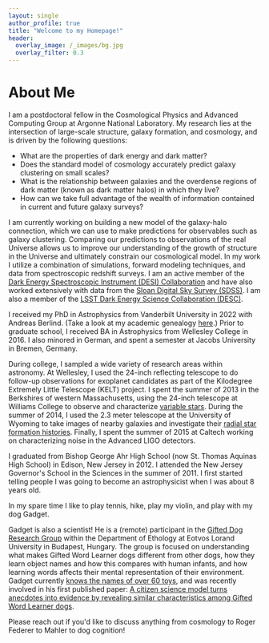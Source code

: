```yaml
---
layout: single
author_profile: true
title: "Welcome to my Homepage!"
header:
  overlay_image: /_images/bg.jpg
  overlay_filter: 0.3
---
```


# About Me

I am a postdoctoral fellow in the Cosmological Physics and Advanced Computing Group at Argonne National Laboratory. My research lies at the intersection of large-scale structure, galaxy formation, and cosmology, and is driven by the following questions:

* What are the properties of dark energy and dark matter?
* Does the standard model of cosmology accurately predict galaxy clustering on small scales?
* What is the relationship between galaxies and the overdense regions of dark matter (known as dark matter halos) in which they live?
* How can we take full advantage of the wealth of information contained in current and future galaxy surveys?

I am currently working on building a new model of the galaxy-halo connection, which we can use to make predictions for observables such as galaxy clustering. Comparing our predictions to observations of the real Universe allows us to improve our understanding of the growth of structure in the Universe and ultimately constrain our cosmological model. In my work I utilize a combination of simulations, forward modeling techniques, and data from spectroscopic redshift surveys. I am an active member of the [Dark Energy Spectroscopic Instrument (DESI) Collaboration](https://www.desi.lbl.gov/) and have also worked extensively with data from the [Sloan Digital Sky Survey (SDSS)](https://www.sdss.org/). I am also a member of the [LSST Dark Energy Science Collaboration (DESC)](https://lsstdesc.org/). 

I received my PhD in Astrophysics from Vanderbilt University in 2022 with Andreas Berlind. (Take a look at my academic genealogy [here](https://academictree.org/physics/tree.php?pid=859400&pnodecount=6&cnodecount=4&fontsize=1).) Prior to graduate school, I received BA in Astrophysics from Wellesley College in 2016. I also minored in German, and spent a semester at Jacobs University in Bremen, Germany.

During college, I sampled a wide variety of research areas within astronomy. At Wellesley, I used the 24-inch reflecting telescope to do follow-up observations for exoplanet candidates as part of the Kilodegree Extremely Little Telescope (KELT) project. I spent the summer of 2013 in the Berkshires of western Massachusetts, using the 24-inch telescope at Williams College to observe and characterize [variable stars](https://ui.adsabs.harvard.edu/abs/2014JAVSO..42..154S/abstract). During the summer of 2014, I used the 2.3 meter telescope at the University of Wyoming to take images of nearby galaxies and investigate their [radial star formation histories](https://ui.adsabs.harvard.edu/abs/2016AJ....151....4D/abstract). Finally, I spent the summer of 2015 at Caltech working on characterizing noise in the Advanced LIGO detectors.

I graduated from Bishop George Ahr High School (now St. Thomas Aquinas High School) in Edison, New Jersey in 2012. I attended the New Jersey Governor's School in the Sciences in the summer of 2011. I first started telling people I was going to become an astrophysicist when I was about 8 years old.

In my spare time I like to play tennis, hike, play my violin, and play with my dog Gadget.

Gadget is also a scientist! He is a (remote) participant in the [Gifted Dog Research Group](https://ethology.elte.hu/en/content/the-gifted-dog-research-group.t.35023) within the Department of Ethology at Eotvos Lorand University in Budapest, Hungary. The group is focused on understanding what makes Gifted Word Learner dogs different from other dogs, how they learn object names and how this compares with human infants, and how learning words affects their mental representation of their environment. Gadget currently [knows the names of over 60 toys](https://www.youtube.com/watch?v=VS2a_IYulLY), and was recently involved in his first published paper: [A citizen science model turns anecdotes into evidence by revealing similar characteristics among Gifted Word Learner dogs](https://www.nature.com/articles/s41598-023-47864-5).

Please reach out if you'd like to discuss anything from cosmology to Roger Federer to Mahler to dog cognition!

